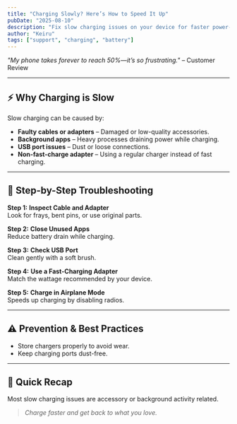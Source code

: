 ```yaml
---
title: "Charging Slowly? Here’s How to Speed It Up"
pubDate: "2025-08-10"
description: "Fix slow charging issues on your device for faster power-ups."
author: "Keiru"
tags: ["support", "charging", "battery"]
---
```


_"My phone takes forever to reach 50%—it’s so frustrating."_ – Customer Review

---

## ⚡ Why Charging is Slow

Slow charging can be caused by:

- **Faulty cables or adapters** – Damaged or low-quality accessories.
- **Background apps** – Heavy processes draining power while charging.
- **USB port issues** – Dust or loose connections.
- **Non-fast-charge adapter** – Using a regular charger instead of fast charging.

---

## 🧭 Step-by-Step Troubleshooting

**Step 1:** **Inspect Cable and Adapter**  
Look for frays, bent pins, or use original parts.

**Step 2:** **Close Unused Apps**  
Reduce battery drain while charging.

**Step 3:** **Check USB Port**  
Clean gently with a soft brush.

**Step 4:** **Use a Fast-Charging Adapter**  
Match the wattage recommended by your device.

**Step 5:** **Charge in Airplane Mode**  
Speeds up charging by disabling radios.

---

## ⚠️ Prevention & Best Practices

- Store chargers properly to avoid wear.
- Keep charging ports dust-free.

---

## 📌 Quick Recap

Most slow charging issues are accessory or background activity related.  
> _Charge faster and get back to what you love._
